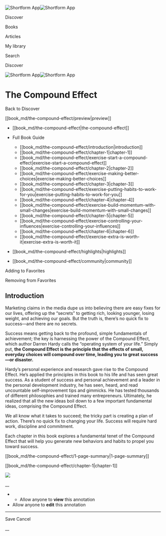 ![Shortform App](/img/logo.36a2399e.svg)![Shortform App](/img/logo-dark.70c1b072.svg)

Discover

Books

Articles

My library

Search

Discover

![Shortform App](/img/logo.36a2399e.svg)![Shortform App](/img/logo-dark.70c1b072.svg)

# The Compound Effect

Back to Discover

[[book_md/the-compound-effect/preview|preview]]

  * [[book_md/the-compound-effect|the-compound-effect]]
  * Full Book Guide

    * [[book_md/the-compound-effect/introduction|introduction]]
    * [[book_md/the-compound-effect/chapter-1|chapter-1]]
    * [[book_md/the-compound-effect/exercise-start-a-compound-effect|exercise-start-a-compound-effect]]
    * [[book_md/the-compound-effect/chapter-2|chapter-2]]
    * [[book_md/the-compound-effect/exercise-making-better-choices|exercise-making-better-choices]]
    * [[book_md/the-compound-effect/chapter-3|chapter-3]]
    * [[book_md/the-compound-effect/exercise-putting-habits-to-work-for-you|exercise-putting-habits-to-work-for-you]]
    * [[book_md/the-compound-effect/chapter-4|chapter-4]]
    * [[book_md/the-compound-effect/exercise-build-momentum-with-small-changes|exercise-build-momentum-with-small-changes]]
    * [[book_md/the-compound-effect/chapter-5|chapter-5]]
    * [[book_md/the-compound-effect/exercise-controlling-your-influences|exercise-controlling-your-influences]]
    * [[book_md/the-compound-effect/chapter-6|chapter-6]]
    * [[book_md/the-compound-effect/exercise-extra-is-worth-it|exercise-extra-is-worth-it]]
  * [[book_md/the-compound-effect/highlights|highlights]]
  * [[book_md/the-compound-effect/community|community]]



Adding to Favorites 

Removing from Favorites 

## Introduction

Marketing claims in the media dupe us into believing there are easy fixes for our lives, offering up the “secrets” to getting rich, looking younger, losing weight, and achieving our goals. But the truth is, there’s no quick fix to success—and there are no secrets.

Success means getting back to the profound, simple fundamentals of achievement; the key is harnessing the power of the Compound Effect, which author Darren Hardy calls the “operating system of your life.” Simply put, **the Compound Effect is the principle that the effects of small, everyday choices will compound over time, leading you to great success—or disaster.**

Hardy’s personal experience and research gave rise to the Compound Effect. He’s applied the principles in this book to his life and has seen great success. As a student of success and personal achievement and a leader in the personal development industry, he has seen, heard, and read uncountable self-improvement tips and gimmicks. He has tested thousands of different philosophies and trained many entrepreneurs. Ultimately, he realized that all the new ideas boil down to a few important fundamental ideas, comprising the Compound Effect.

We all know what it takes to succeed; the tricky part is creating a plan of action. There’s no quick fix to changing your life. Success will require hard work, discipline and commitment.

Each chapter in this book explores a fundamental tenet of the Compound Effect that will help you generate new behaviors and habits to propel you toward success.

[[book_md/the-compound-effect/1-page-summary|1-page-summary]]

[[book_md/the-compound-effect/chapter-1|chapter-1]]

![](https://bat.bing.com/action/0?ti=56018282&Ver=2&mid=a1c904eb-cac8-4d8c-bd34-f2de5d7950e0&sid=1711133063fa11eebdec89a8b8ae3bbc&vid=171147a063fa11eea7440fcfeb230d96&vids=0&msclkid=N&pi=0&lg=en-US&sw=800&sh=600&sc=24&nwd=1&tl=Shortform%20%7C%20Book&p=https%3A%2F%2Fwww.shortform.com%2Fapp%2Fbook%2Fthe-compound-effect%2Fintroduction&r=&lt=283&evt=pageLoad&sv=1&rn=84654)

__

  *   * Allow anyone to **view** this annotation
  * Allow anyone to **edit** this annotation



* * *

Save Cancel

__



